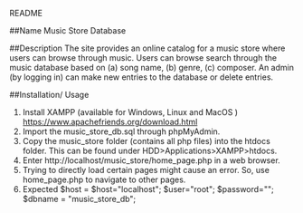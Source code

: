 README

##Name
Music Store Database

##Description 
The site provides an online catalog for a music store where users can browse through music. 
Users can browse search through the music database based on (a) song name, (b) genre, (c) composer.
An admin (by logging in) can make new entries to the database or delete entries. 

##Installation/ Usage 
1. Install XAMPP (available for Windows, Linux and MacOS )
https://www.apachefriends.org/download.html
2. Import the music_store_db.sql through phpMyAdmin. 
3. Copy the music_store folder (contains all php files) into the htdocs folder. This can be found under HDD>Applications>XAMPP>htdocs.
4. Enter http://localhost/music_store/home_page.php in a web browser.
5. Trying to directly load certain pages might cause an error. So, use home_page.php to navigate to other pages.
6. Expected $host = $host="localhost"; $user="root"; $password=""; $dbname = "music_store_db";
